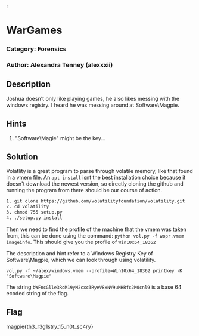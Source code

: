 :

# WarGames
### Category: Forensics
### Author: Alexandra Tenney (alexxxii)

## Description
Joshua doesn't only like playing games, he also likes messing with the windows registry. I heard he was messing around at Software\Magpie.

## Hints
1. "Software\Magie" might be the key...

## Solution
Volatlity is a great program to parse through volatile memory, like that found in a vmem file. An `apt install` isnt the best installation choice because it doesn't download the newest version, so directly cloning the github and running the program from there should be our course of action.

```bash
1. git clone https://github.com/volatilityfoundation/volatility.git
2. cd volatility
3. chmod 755 setup.py
4. ./setup.py install
```

Then we need to find the profile of the machine that the vmem was taken from, this can be done using the command: `python vol.py -f wopr.vmem imageinfo`. This should give you the profile of `Win10x64_18362`

The description and hint refer to a Windows Registry Key of Software\Magpie, which we can look through using volatility.

`vol.py -f ~/alex/windows.vmem --profile=Win10x64_18362 printkey -K "Software\Magpie"`

The string `bWFncGlle3RoM19yM2cxc3RyeV8xNV9uMHRfc2M0cnl9` is a base 64 ecoded string of the flag.

## Flag
magpie{th3_r3g1stry_15_n0t_sc4ry}

